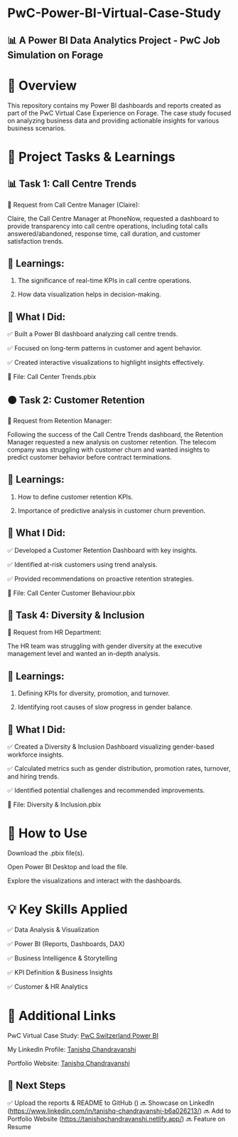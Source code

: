 # PwC-Power-BI-Virtual-Case-Study
## 📊 A Power BI Data Analytics Project - PwC Job Simulation on Forage




# 📌 Overview

This repository contains my Power BI dashboards and reports created as part of the PwC Virtual Case Experience on Forage. The case study focused on analyzing business data and providing actionable insights for various business scenarios.

# 📂 Project Tasks & Learnings

## 📊 Task 1: Call Centre Trends

📧 Request from Call Centre Manager (Claire):

Claire, the Call Centre Manager at PhoneNow, requested a dashboard to provide transparency into call centre operations, including total calls answered/abandoned, response time, call duration, and customer satisfaction trends.

## 🔹 Learnings:

1. The significance of real-time KPIs in call centre operations.

2. How data visualization helps in decision-making.

## 🔹 What I Did:

✅ Built a Power BI dashboard analyzing call centre trends.

✅ Focused on long-term patterns in customer and agent behavior.

✅ Created interactive visualizations to highlight insights effectively.

📁 File: Call Center Trends.pbix

## 🟠 Task 2: Customer Retention

📧 Request from Retention Manager:

Following the success of the Call Centre Trends dashboard, the Retention Manager requested a new analysis on customer retention. The telecom company was struggling with customer churn and wanted insights to predict customer behavior before contract terminations.

## 🔹 Learnings:

1. How to define customer retention KPIs.

2. Importance of predictive analysis in customer churn prevention.

## 🔹 What I Did:

✅ Developed a Customer Retention Dashboard with key insights.

✅ Identified at-risk customers using trend analysis.

✅ Provided recommendations on proactive retention strategies.

📁 File: Call Center Customer Behaviour.pbix

## 🔵 Task 4: Diversity & Inclusion

📧 Request from HR Department:

The HR team was struggling with gender diversity at the executive management level and wanted an in-depth analysis.

## 🔹 Learnings:

1. Defining KPIs for diversity, promotion, and turnover.
   
2. Identifying root causes of slow progress in gender balance.

## 🔹 What I Did:

✅ Created a Diversity & Inclusion Dashboard visualizing gender-based workforce insights.

✅ Calculated metrics such as gender distribution, promotion rates, turnover, and hiring trends.

✅ Identified potential challenges and recommended improvements.

📁 File: Diversity & Inclusion.pbix

# 🚀 How to Use

Download the .pbix file(s).

Open Power BI Desktop and load the file.

Explore the visualizations and interact with the dashboards.

# 💡 Key Skills Applied

✅ Data Analysis & Visualization

✅ Power BI (Reports, Dashboards, DAX)

✅ Business Intelligence & Storytelling

✅ KPI Definition & Business Insights

✅ Customer & HR Analytics

# 🔗 Additional Links

PwC Virtual Case Study: [PwC Switzerland Power BI](https://www.theforage.com/simulations/pwc-ch/power-bi-cqxg)

My LinkedIn Profile: [Tanishq Chandravanshi](https://www.linkedin.com/in/tanishq-chandravanshi-b6a026213/)

Portfolio Website: [Tanishq Chandravanshi](https://tanishqchandravanshi.netlify.app/)

## 📌 Next Steps
✅ Upload the reports & README to GitHub ()
🔜 Showcase on LinkedIn (https://www.linkedin.com/in/tanishq-chandravanshi-b6a026213/)
🔜 Add to Portfolio Website (https://tanishqchandravanshi.netlify.app/)
🔜 Feature on Resume
